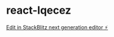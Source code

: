# react-lqecez

[Edit in StackBlitz next generation editor ⚡️](https://stackblitz.com/~/github.com/sridhar02/react-lqecez)